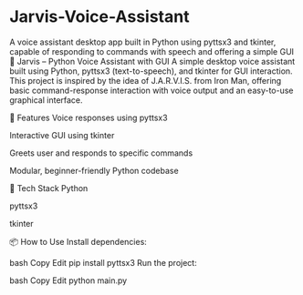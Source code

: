 # Jarvis-Voice-Assistant
A voice assistant desktop app built in Python using pyttsx3 and tkinter, capable of responding to commands with speech and offering a simple GUI
🧠 Jarvis – Python Voice Assistant with GUI
A simple desktop voice assistant built using Python, pyttsx3 (text-to-speech), and tkinter for GUI interaction. This project is inspired by the idea of J.A.R.V.I.S. from Iron Man, offering basic command-response interaction with voice output and an easy-to-use graphical interface.

🚀 Features
Voice responses using pyttsx3

Interactive GUI using tkinter

Greets user and responds to specific commands

Modular, beginner-friendly Python codebase

🔧 Tech Stack
Python

pyttsx3 

tkinter 

📦 How to Use
Install dependencies:

bash
Copy
Edit
pip install pyttsx3
Run the project:

bash
Copy
Edit
python main.py
